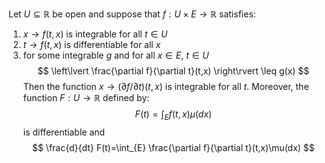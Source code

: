 Let $U\subseteq \mathbb{R}$ be open and suppose that $f:U\times E\to \mathbb{R}$ satisfies:
1. $x\to f(t,x)$ is integrable for all $t\in U$
2. $t\to f(t,x)$ is differentiable for all $x$
3. for some integrable $g$ and for all $x\in E$, $t\in U$
   $$
\left\lvert  \frac{\partial f}{\partial t}(t,x)  \right\rvert \leq g(x)
$$
Then the function $x\to(\partial f/ \partial t)(t,x)$ is integrable for all $t$. Moreover, the function $F:U\to \mathbb{R}$ defined by:
$$
F(t)=\int_{E} f(t,x) \mu(dx)
$$
is differentiable and
$$
\frac{d}{dt} F(t)=\int_{E} \frac{\partial f}{\partial t}(t,x)\mu(dx)
$$
